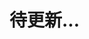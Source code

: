 <!--
 * Author  rhys.zhao
 * Date  2023-03-02 15:12:45
 * LastEditors  rhys.zhao
 * LastEditTime  2023-03-29 16:02:03
 * Description
-->

# 待更新...
